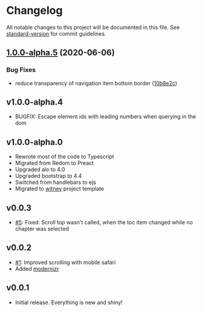 # Changelog

All notable changes to this project will be documented in this file. See [standard-version](https://github.com/conventional-changelog/standard-version) for commit guidelines.

## [1.0.0-alpha.5](https://github.com/malleryjs/mallery/compare/v1.0.0-alpha.4...v1.0.0-alpha.5) (2020-06-06)


### Bug Fixes

* reduce transparency of navigation item bottom border ([10b8e2c](https://github.com/malleryjs/mallery/commit/10b8e2cdc3a4a01b540dfaa2d2a089acf79fcc6f))

## v1.0.0-alpha.4
- BUGFIX: Escape element ids with leading numbers when querying in the dom

## v1.0.0-alpha.0
- Rewrote most of the code to Typescript
- Migrated from Redom to Preact
- Upgraded alo to 4.0
- Upgraded bootstrap to 4.4
- Switched from handlebars to ejs
- Migrated to [witney](https://github.com/witneyjs/witney) project template

## v0.0.3
- [#5](https://github.com/malleryjs/mallery/issues/5): Fixed: Scroll top wasn't called, when the toc item changed while no chapter was selected 

## v0.0.2
- [#1](https://github.com/malleryjs/mallery/issues/1): Improved scrolling with mobile safari
- Added [modernizr](https://modernizr.com/)

## v0.0.1
- Initial release. Everything is new and shiny!
